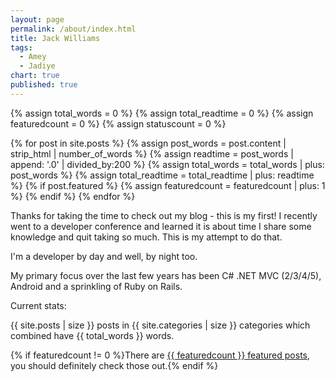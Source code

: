 ```yaml
---
layout: page
permalink: /about/index.html
title: Jack Williams
tags: 
  - Amey
  - Jadiye
chart: true
published: true
---
```




{% assign total_words = 0 %}
{% assign total_readtime = 0 %}
{% assign featuredcount = 0 %}
{% assign statuscount = 0 %}

{% for post in site.posts %}
    {% assign post_words = post.content | strip_html | number_of_words %}
    {% assign readtime = post_words | append: '.0' | divided_by:200 %}
    {% assign total_words = total_words | plus: post_words %}
    {% assign total_readtime = total_readtime | plus: readtime %}
    {% if post.featured %}
    {% assign featuredcount = featuredcount | plus: 1 %}
    {% endif %}
{% endfor %}

Thanks for taking the time to check out my blog - this is my first! I recently went to a developer conference and learned it is about time I share some knowledge and quit taking so much. This is my attempt to do that. 

I'm a developer by day and well, by night too. 

My primary focus over the last few years has been C# .NET MVC (2/3/4/5), Android and a sprinkling of Ruby on Rails.

Current stats:

{{ site.posts | size }} posts in {{ site.categories | size }} categories which combined have {{ total_words }} words. 

{% if featuredcount != 0 %}There are <a href="{{ site.url }}/featured">{{ featuredcount }} featured posts</a>, you should definitely check those out.{% endif %}
